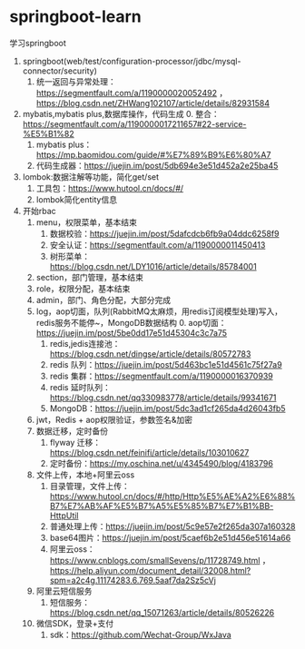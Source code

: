 # springboot-learn
学习springboot
1. springboot(web/test/configuration-processor/jdbc/mysql-connector/security)
    1. 统一返回与异常处理：https://segmentfault.com/a/1190000020052492 ， https://blog.csdn.net/ZHWang102107/article/details/82931584
2. mybatis,mybatis plus,数据库操作，代码生成
    0. 整合：https://segmentfault.com/a/1190000017211657#22-service-%E5%B1%82
    1. mybatis plus：https://mp.baomidou.com/guide/#%E7%89%B9%E6%80%A7
    2. 代码生成器：https://juejin.im/post/5db694e3e51d452a2e25ba45
3. lombok:数据注解等功能，简化get/set
    1. 工具包：https://www.hutool.cn/docs/#/
    2. lombok简化entity信息
4. 开始rbac
    1. menu，权限菜单，基本结束
        1. 数据校验：https://juejin.im/post/5dafcdcb6fb9a04ddc6258f9
        2. 安全认证：https://segmentfault.com/a/1190000011450413
        3. 树形菜单：https://blog.csdn.net/LDY1016/article/details/85784001
    2. section，部门管理，基本结束
    3. role，权限分配，基本结束
    4. admin，部门、角色分配，大部分完成
    5. log，aop切面，队列(RabbitMQ太麻烦，用redis订阅模型处理)写入，redis服务不能停~，MongoDB数据结构
        0. aop切面：https://juejin.im/post/5be0dd17e51d45304c3c7a75
        1. redis,jedis连接池：https://blog.csdn.net/dingse/article/details/80572783
        2. redis 队列：https://juejin.im/post/5d463bc1e51d4561c75f27a9
        3. redis 集群：https://segmentfault.com/a/1190000016370939
        4. redis 延时队列：https://blog.csdn.net/qq330983778/article/details/99341671
        5. MongoDB：https://juejin.im/post/5dc3ad1cf265da4d26043fb5
    6. jwt，Redis + aop权限验证，参数签名&加密
    7. 数据迁移，定时备份
        1. flyway 迁移：https://blog.csdn.net/feinifi/article/details/103010627
        2. 定时备份：https://my.oschina.net/u/4345490/blog/4183796
    8. 文件上传，本地+阿里云oss
        1. 目录管理，文件上传：https://www.hutool.cn/docs/#/http/Http%E5%AE%A2%E6%88%B7%E7%AB%AF%E5%B7%A5%E5%85%B7%E7%B1%BB-HttpUtil
        1. 普通处理上传：https://juejin.im/post/5c9e57e2f265da307a160328
        2. base64图片：https://juejin.im/post/5caef6b2e51d456e51614a66
        3. 阿里云oss：https://www.cnblogs.com/smallSevens/p/11728749.html ， https://help.aliyun.com/document_detail/32008.html?spm=a2c4g.11174283.6.769.5aaf7da2Sz5cVj
    9. 阿里云短信服务
        1. 短信服务：https://blog.csdn.net/qq_15071263/article/details/80526226
    10. 微信SDK，登录+支付
        1. sdk：https://github.com/Wechat-Group/WxJava